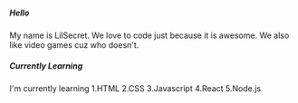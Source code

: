 ##### Hello

My name is LilSecret. We love to code just because it is awesome. We also like video games cuz who doesn't.

##### Currently Learning

I'm currently learning
1.HTML
2.CSS
3.Javascript
4.React
5.Node.js
